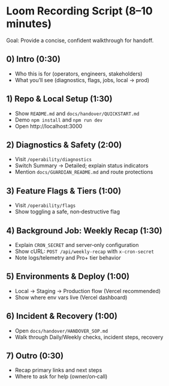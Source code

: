 # Loom Recording Script (8–10 minutes)

Goal: Provide a concise, confident walkthrough for handoff.

## 0) Intro (0:30)
- Who this is for (operators, engineers, stakeholders)
- What you’ll see (diagnostics, flags, jobs, local → prod)

## 1) Repo & Local Setup (1:30)
- Show `README.md` and `docs/handover/QUICKSTART.md`
- Demo `npm install` and `npm run dev`
- Open http://localhost:3000

## 2) Diagnostics & Safety (2:00)
- Visit `/operability/diagnostics`
- Switch Summary → Detailed; explain status indicators
- Mention `docs/GUARDIAN_README.md` and route protections

## 3) Feature Flags & Tiers (1:00)
- Visit `/operability/flags`
- Show toggling a safe, non‑destructive flag

## 4) Background Job: Weekly Recap (1:30)
- Explain `CRON_SECRET` and server‑only configuration
- Show cURL: `POST /api/weekly-recap` with `x-cron-secret`
- Note logs/telemetry and Pro+ tier behavior

## 5) Environments & Deploy (1:00)
- Local → Staging → Production flow (Vercel recommended)
- Show where env vars live (Vercel dashboard)

## 6) Incident & Recovery (1:00)
- Open `docs/handover/HANDOVER_SOP.md`
- Walk through Daily/Weekly checks, incident steps, recovery

## 7) Outro (0:30)
- Recap primary links and next steps
- Where to ask for help (owner/on‑call)

